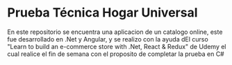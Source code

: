 # Prueba Técnica Hogar Universal
En este repositorio se encuentra una aplicacion de un catalogo online, este fue desarrollado en .Net y Angular, y se realizo con la ayuda dEl curso "Learn to build an e-commerce store with .Net, React & Redux" de Udemy el cual realice el fin de semana con el proposito de completar la prueba en C#
